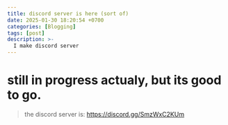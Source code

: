 ```yaml
---
title: discord server is here (sort of)
date: 2025-01-30 18:20:54 +0700
categories: [Blogging]
tags: [post]
description: >-
  I make discord server
---
```


# still in progress actualy, but its good to go.

> the discord server is:
> https://discord.gg/SmzWxC2KUm
